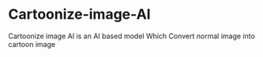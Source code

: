 # Cartoonize-image-AI
Cartoonize image AI is an AI based model Which Convert normal image into cartoon image
